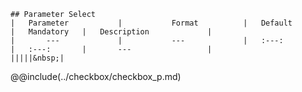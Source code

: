```div-parameter
## Parameter Select
|	Parameter			|			Format			|	Default					|	Mandatory	|	Description				| 
|		---				|			---				|	:---:					|	:---:		|		---					|
|||||&nbsp;|
```

@@include(../checkbox/checkbox_p.md) 